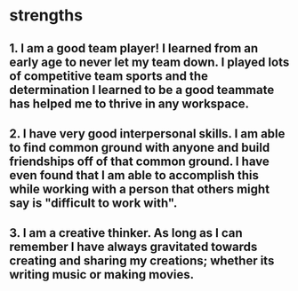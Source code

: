 # strengths

## 1. I am a good team player! I learned from an early age to never let my team down. I played lots of competitive team sports and the determination I learned to be a good teammate has helped me to thrive in any workspace.

## 2. I have very good interpersonal skills. I am able to find common ground with anyone and build friendships off of that common ground. I have even found that I am able to accomplish this while working with a person that others might say is "difficult to work with".

##  3. I am a creative thinker. As long as I can remember I have always gravitated towards creating and sharing my creations; whether its writing music or making movies.